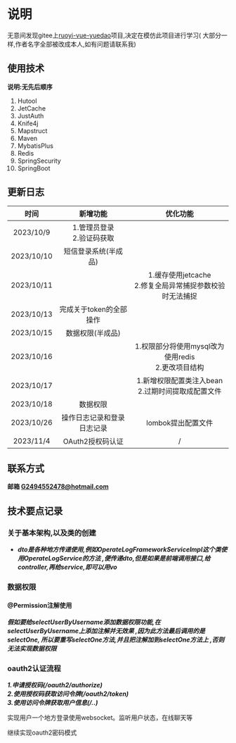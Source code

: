 # 说明

无意间发现gitee上[ruoyi-vue-yuedao](https://gitee.com/zhijiantianya/ruoyi-vue-pro)项目,决定在模仿此项目进行学习(
大部分一样,作者名字全部被改成本人,如有问题请联系我)

## 使用技术

**说明:无先后顺序**

1. Hutool
2. JetCache
3. JustAuth
4. Knife4j
5. Mapstruct
6. Maven
7. MybatisPlus
8. Redis
9. SpringSecurity
10. SpringBoot

## 更新日志

|     时间     |        新增功能        |                  优化功能                  |
|:----------:|:------------------:|:--------------------------------------:|
| 2023/10/9  | 1.管理员登录<br>2.验证码获取 |                                        |
| 2023/10/10 |  短信登录系统(半成品)<br/>  |                                        |
| 2023/10/11 |                    | 1.缓存使用jetcache<br/>2.修复全局异常捕捉参数校验时无法捕捉 |
| 2023/10/13 |   完成关于token的全部操作   |                                        |
| 2023/10/15 |     数据权限(半成品)      |                                        |
| 2023/10/16 |                    |  1.权限部分将使用mysql改为使用redis<br/>2.更改项目结构  |
| 2023/10/17 |                    |   1.新增权限配置类注入bean<br/>2.过期时间提取成配置文件    |
| 2023/10/18 |        数据权限        |                                        |
| 2023/10/26 |   操作日志记录和登录日志记录    |              lombok提出配置文件              |
| 2023/11/4  |    OAuth2授权码认证     |                   /                    |

## 联系方式

**邮箱 G2494552478@hotmail.com**

## 技术要点记录

### 关于基本架构,以及类的创建

- **_dto是各种地方传递使用,例如OperateLogFrameworkServiceImpl这个类使用OperateLogService的方法
  ,便传递dto,但是如果是前端调用接口,给controller,再给service,即可以用vo_**

### 数据权限

#### @Permission注解使用

_**假如要给selectUserByUsername添加数据权限功能,在selectUserByUsername上添加注解并无效果
,因为此方法最后调用的是selectOne, 所以要重写selectOne方法,并且把注解加到selectOne方法上
,否则无法实现数据权限**_

### oauth2认证流程

_**1.申请授权码(/oauth2/authorize)<br>
2.使用授权码获取访问令牌(/oauth2/token)<br>
3.使用访问令牌获取用户信息(/..)**_

实现用户一个地方登录使用websocket。监听用户状态，在线聊天等

继续实现oauth2密码模式
